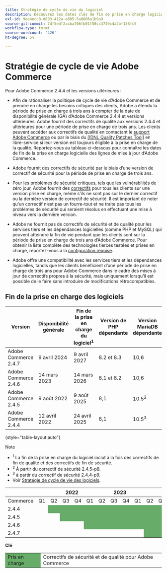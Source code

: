 ```yaml
---
title: Stratégie de cycle de vie du logiciel
description: Découvrez les dates clés de fin de prise en charge logicielle des versions d’Adobe Commerce.
exl-id: 9ee4ecc8-d893-412a-a605-5a8606a1b9a9
source-git-commit: 7df5edf2acba706fb01f58cc3749c4a2bf136fc5
workflow-type: tm+mt
source-wordcount: '426'
ht-degree: 5%

---
```



# Stratégie de cycle de vie Adobe Commerce

Pour Adobe Commerce 2.4.4 et les versions ultérieures :

- Afin de rationaliser la politique de cycle de vie d’Adobe Commerce et de prendre en charge les besoins critiques des clients, Adobe a étendu la période de prise en charge à trois ans à compter de la date de disponibilité générale (GA) d’Adobe Commerce 2.4.4 et versions ultérieures. Adobe fournit des correctifs de qualité aux versions 2.4.4 et ultérieures pour une période de prise en charge de trois ans. Les clients peuvent accéder aux correctifs de qualité en contactant le [support Adobe Commerce](https://experienceleague.adobe.com/docs/commerce-knowledge-base/kb/help-center-guide/magento-help-center-user-guide.html) ou par le biais du [[!DNL Quality Patches Tool]](https://experienceleague.adobe.com/tools/commerce-quality-patches/index.html) en libre-service si leur version est toujours éligible à la prise en charge de la qualité. Reportez-vous au tableau ci-dessous pour connaître les dates de fin de la prise en charge logicielle des lignes de mise à jour d’Adobe Commerce.

- Adobe fournit des correctifs de sécurité par le biais d’une version de correctif de sécurité pour la période de prise en charge de trois ans.

- Pour les problèmes de sécurité critiques, tels que les vulnérabilités de zéro jour, Adobe fournit des [correctifs](https://support.magento.com/hc/en-us/sections/360003869892-Known-issues-patches-attached-) pour tous les clients sur une version prise en charge, même s’ils ne sont pas sur le dernier correctif ou la dernière version de correctif de sécurité. Il est important de noter qu’un correctif n’est pas un fourre-tout et ne traite pas tous les problèmes de sécurité qui seraient résolus en effectuant une mise à niveau vers la dernière version.

- Adobe ne fournit pas de correctifs de sécurité et de qualité pour les services tiers et les dépendances logicielles (comme PHP et MySQL) qui peuvent atteindre la fin de vie pendant que les clients sont sur la période de prise en charge de trois ans d’Adobe Commerce. Pour obtenir la liste complète des technologies tierces testées et prises en charge, reportez-vous à la [configuration requise](../installation/system-requirements.md).

- Adobe offre une compatibilité avec les services tiers et les dépendances logicielles, tandis que les clients bénéficient d’une période de prise en charge de trois ans pour Adobe Commerce dans le cadre des mises à jour de correctifs propres à la sécurité, mais uniquement lorsqu’il est possible de le faire sans introduire de modifications rétrocompatibles.

## Fin de la prise en charge des logiciels

| Version | Disponibilité générale | Fin de la prise en charge du logiciel<sup>1</sup> | Version de PHP dépendante | Version MariaDB dépendante |
|----------------------|----------------------|-------------------------------------|-----------------------|------------------------------|
| Adobe Commerce 2.4.7 | 9 avril 2024 | 9 avril 2027 | 8.2 et 8.3 | 10,6 |
| Adobe Commerce 2.4.6 | 14 mars 2023 | 14 mars 2026 | 8.1 et 8.2 | 10,6 |
| Adobe Commerce 2.4.5 | 9 août 2022 | 9 août 2025 | 8,1 | 10.5<sup>2</sup> |
| Adobe Commerce 2.4.4 | 12 avril 2022 | 24 avril 2025 | 8,1 | 10.5<sup>3</sup> |

{style="table-layout:auto"}

>[!NOTE]
>
>- <sup>1</sup> La fin de la prise en charge du logiciel inclut à la fois des correctifs de fin de qualité et des correctifs de fin de sécurité.
>- <sup>2</sup> À partir du correctif de sécurité 2.4.5-p8.
>- <sup>3</sup> à partir du correctif de sécurité 2.4.4-p9.
>- Voir [Stratégie de cycle de vie des logiciels](https://www.adobe.com/content/dam/cc/en/legal/terms/enterprise/pdfs/Adobe-Commerce-Software-Lifecycle-Policy.pdf).

<table style="table-layout:auto">
<thead>
  <tr>
    <th colspan="2"></th>
    <th colspan="4">2022</th>
    <th colspan="4">2023</th>
    <th colspan="4">2024</th>
    <th colspan="4">2025</th>
    <th colspan="4">2026</th>
    <th colspan="4">2027</th>
  </tr>
</thead>
<tbody>
  <tr>
    <td>Commerce</td>
    <td>Q1</td>
    <td>Q2</td>
    <td>Q3</td>
    <td>Q4</td>
    <td>Q1</td>
    <td>Q2</td>
    <td>Q3</td>
    <td>Q4</td>
    <td>Q1</td>
    <td>Q2</td>
    <td>Q3</td>
    <td>Q4</td>
    <td>Q1</td>
    <td>Q2</td>
    <td>Q3</td>
    <td>Q4</td>
    <td>Q1</td>
    <td>Q2</td>
    <td>Q3</td>
    <td>Q4</td>
    <td>Q1</td>
    <td>Q2</td>
    <td>Q3</td>
    <td>Q4</td>
  </tr>
  <tr>
    <td>2.4.4</td>
    <td></td>
    <td colspan="13" style="background-color:#67ac68;"></td>
    <td colspan="10"></td>
  </tr>
  <tr>
    <td>2.4.5</td>
    <td colspan="2"></td>
    <td colspan="13" style="background-color:#67ac68;"></td>
    <td colspan="9"></td>
  </tr>
  <tr>
    <td>2.4.6</td>
    <td colspan="4"></td>
    <td colspan="13" style="background-color:#67ac68;"></td>
    <td colspan="8"></td>
  </tr>
  <tr>
    <td>2.4.7</td>
    <td colspan="9"></td>
    <td colspan="13" style="background-color:#67ac68;"></td>
    <td colspan="2"></td>
  </tr>
</tbody>
</table>

**Clé**

<table style="table-layout:auto">
 <tbody>
  <tr>
   <td style="background-color:#67ac68;">Pris en charge</td>
   <td>Correctifs de sécurité et de qualité pour Adobe Commerce</td>
  </tr>
  <!-- <tr>
   <td style="background-color:#cd3c3c;">End of software support</td>
   <td>Version that has reached end of software support.</td>
  </tr>
 </tbody> -->
</table>

